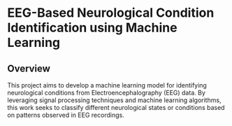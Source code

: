 # EEG-Based Neurological Condition Identification using Machine Learning

## Overview

This project aims to develop a machine learning model for identifying neurological conditions from Electroencephalography (EEG) data. By leveraging signal processing techniques and machine learning algorithms, this work seeks to classify different neurological states or conditions based on patterns observed in EEG recordings.